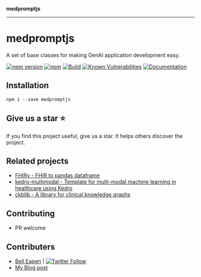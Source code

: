 **medpromptjs**

***

# medpromptjs

A set of base classes for making GenAI application development easy.

[![npm version](https://badge.fury.io/js/medpromptjs.svg)](https://www.npmjs.com/package/medpromptjs)
[![npm](https://img.shields.io/npm/dt/medpromptjs)](https://www.npmjs.com/package/medpromptjs)
[![Build](https://github.com/dermatologist/medpromptjs/workflows/CI/badge.svg)](https://nuchange.ca)
[![Known Vulnerabilities](https://snyk.io/test/github/dermatologist/medpromptjs/badge.svg)](https://www.npmjs.com/package/medpromptjs)
[![Documentation](https://badgen.net/badge/icon/documentation?icon=libraries&label)](https://dermatologist.github.io/medpromptjs/)

## Installation
```
npm i --save medpromptjs
```

## Give us a star ⭐️
If you find this project useful, give us a star. It helps others discover the project.

## Related projects

* [FHIRy - FHIR to pandas dataframe](https://github.com/dermatologist/fhiry)
* [kedro-multimodal - Template for multi-modal machine learning in healthcare using Kedro](https://github.com/dermatologist/kedro-multimodal)
* [ckblib - A library for clinical knowledge graphs](https://github.com/dermatologist/ckblib)

## Contributing
* PR welcome

## Contributers
* [Bell Eapen](https://nuchange.ca) | [![Twitter Follow](https://img.shields.io/twitter/follow/beapen?style=social)](https://twitter.com/beapen)
* [My Blog post](https://nuchange.ca/2023/12/medprompt-how-to-architect-llm-solutions-for-healthcare.html)
